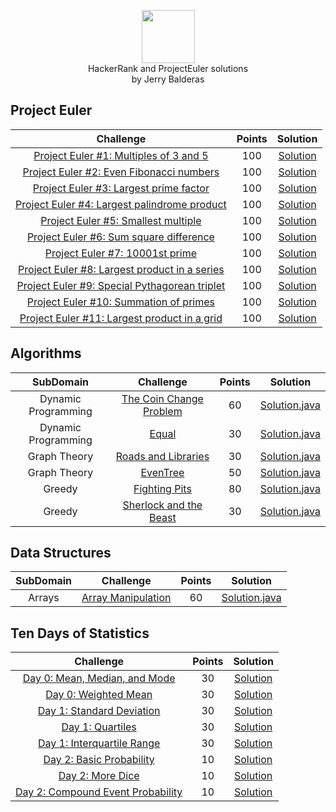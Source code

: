 <p align="center">   
    <a href="https://www.hackerrank.com/midnjerry">
        <img height=85 src="https://d3keuzeb2crhkn.cloudfront.net/hackerrank/assets/styleguide/logo_wordmark-f5c5eb61ab0a154c3ed9eda24d0b9e31.svg">
    </a>
    <br>HackerRank and ProjectEuler solutions
    <br>by Jerry Balderas
</p>

## Project Euler
|                                                          Challenge                                                                     | Points |                                                                                          Solution                                                                             |
|:--------------------------------------------------------------------------------------------------------------------------------------:|:------:|:-----------------------------------------------------------------------------------------------------------------------------------------------------------------------------:|
| [Project Euler #1: Multiples of 3 and 5](https://www.hackerrank.com/contests/projecteuler/challenges/euler001)                         |  100   | [Solution](https://github.com/midnjerry/HackerRank/blob/master/HackerRank/src/jerry/balderas/projectEuler/Project0001.java)                                                   |
| [Project Euler #2: Even Fibonacci numbers](https://www.hackerrank.com/contests/projecteuler/challenges/euler002)                       |  100   | [Solution](https://github.com/midnjerry/HackerRank/blob/master/HackerRank/src/jerry/balderas/projectEuler/Project0002.java)                                                   |
| [Project Euler #3: Largest prime factor](https://www.hackerrank.com/contests/projecteuler/challenges/euler003)                         |  100   | [Solution](https://github.com/midnjerry/HackerRank/blob/master/HackerRank/src/jerry/balderas/projectEuler/Project0003.java)                                                   |
| [Project Euler #4: Largest palindrome product](https://www.hackerrank.com/contests/projecteuler/challenges/euler004)                   |  100   | [Solution](https://github.com/midnjerry/HackerRank/blob/master/HackerRank/src/jerry/balderas/projectEuler/Project0004.java)                                                   |
| [Project Euler #5: Smallest multiple](https://www.hackerrank.com/contests/projecteuler/challenges/euler005)                            |  100   | [Solution](https://github.com/midnjerry/HackerRank/blob/master/HackerRank/src/jerry/balderas/projectEuler/Project0005.java)                                                   |
| [Project Euler #6: Sum square difference](https://www.hackerrank.com/contests/projecteuler/challenges/euler006)                        |  100   | [Solution](https://github.com/midnjerry/HackerRank/blob/master/HackerRank/src/jerry/balderas/projectEuler/Project0006.java)                                                   |
| [Project Euler #7: 10001st prime](https://www.hackerrank.com/contests/projecteuler/challenges/euler007)                                |  100   | [Solution](https://github.com/midnjerry/HackerRank/blob/master/HackerRank/src/jerry/balderas/projectEuler/Project0007.java)                                                   |
| [Project Euler #8: Largest product in a series](https://www.hackerrank.com/contests/projecteuler/challenges/euler008)                  |  100   | [Solution](https://github.com/midnjerry/HackerRank/blob/master/HackerRank/src/jerry/balderas/projectEuler/Project0008.java)                                                   |
| [Project Euler #9: Special Pythagorean triplet](https://www.hackerrank.com/contests/projecteuler/challenges/euler009)                  |  100   | [Solution](https://github.com/midnjerry/HackerRank/blob/master/HackerRank/src/jerry/balderas/projectEuler/Project0009.java)                                                   |
| [Project Euler #10: Summation of primes](https://www.hackerrank.com/contests/projecteuler/challenges/euler010)                         |  100   | [Solution](https://github.com/midnjerry/HackerRank/blob/master/HackerRank/src/jerry/balderas/projectEuler/Project0010.java)                                                   |
| [Project Euler #11: Largest product in a grid](https://www.hackerrank.com/contests/projecteuler/challenges/euler011)                   |  100   | [Solution](https://github.com/midnjerry/HackerRank/blob/master/HackerRank/src/jerry/balderas/projectEuler/Project0011.java)                                                   |

## Algorithms

|       SubDomain        |                                                          Challenge                                                         | Points |                                                                                          Solution                                                                |
|:----------------------:|:--------------------------------------------------------------------------------------------------------------------------:|:------:|:----------------------------------------------------------------------------------------------------------------------------------------------------------------:|
|  Dynamic Programming   | [The Coin Change Problem](https://www.hackerrank.com/challenges/coin-change/problem)                                       |   60   | [Solution.java](https://github.com/midnjerry/HackerRank/blob/master/HackerRank/src/jerry/balderas/algorithms/dynamicProgramming/theCoinChangeProblem/Solution.java) |
|  Dynamic Programming   | [Equal](https://www.hackerrank.com/challenges/equal/problem)                                                               |   30   | [Solution.java](https://github.com/midnjerry/HackerRank/blob/master/HackerRank/src/jerry/balderas/algorithms/dynamicProgramming/equal/Solution.java)                |
|  Graph Theory          | [Roads and Libraries](https://www.hackerrank.com/challenges/torque-and-development/problem)                                |   30   | [Solution.java](https://github.com/midnjerry/HackerRank/blob/master/HackerRank/src/jerry/balderas/algorithms/graphTheory/roadsAndLibraries/Solution.java)           |
|  Graph Theory          | [EvenTree](https://www.hackerrank.com/challenges/even-tree/problem)                                                        |   50   | [Solution.java](https://github.com/midnjerry/HackerRank/blob/master/HackerRank/src/jerry/balderas/algorithms/graphTheory/evenTree/Solution.java)                    |
|  Greedy                | [Fighting Pits](https://www.hackerrank.com/challenges/fighting-pits)                                                       |   80   | [Solution.java](https://github.com/midnjerry/HackerRank/blob/master/HackerRank/src/jerry/balderas/algorithms/greedy/fightingPits/Solution.java)                     |
|  Greedy                | [Sherlock and the Beast](https://www.hackerrank.com/challenges/sherlock-and-the-beast/problem)                             |   30   | [Solution.java](https://github.com/midnjerry/HackerRank/blob/master/HackerRank/src/jerry/balderas/algorithms/greedy/sherlockAndTheBeast/Solution.java)              |



## Data Structures
|       SubDomain        |                                                          Challenge                                                         | Points |                                                                                          Solution                                                                |
|:----------------------:|:--------------------------------------------------------------------------------------------------------------------------:|:------:|:----------------------------------------------------------------------------------------------------------------------------------------------------------------:|
|  Arrays                | [Array Manipulation](https://www.hackerrank.com/challenges/crush/problem)                                                  |   60   | [Solution.java](https://github.com/midnjerry/HackerRank/blob/master/HackerRank/src/jerry/balderas/dataStructures/arrays/arrayManipulation/Solution.java) |

## Ten Days of Statistics
|                                                          Challenge                                                         | Points |                                                                                          Solution                                                                |
|:--------------------------------------------------------------------------------------------------------------------------:|:------:|:----------------------------------------------------------------------------------------------------------------------------------------------------------------:|
| [Day 0: Mean, Median, and Mode](https://www.hackerrank.com/challenges/s10-basic-statistics/problem)                        |   30   | [Solution](https://github.com/midnjerry/HackerRank/blob/master/HackerRank/src/jerry/balderas/tracks/statistics/Day0_Mean_Median_Mode.java)                       |
| [Day 0: Weighted Mean](https://www.hackerrank.com/challenges/s10-weighted-mean/problem)                                    |   30   | [Solution](https://github.com/midnjerry/HackerRank/blob/master/HackerRank/src/jerry/balderas/tracks/statistics/Day0_Weighted_Mean.java)                          |
| [Day 1: Standard Deviation](https://www.hackerrank.com/challenges/s10-standard-deviation/problem)                          |   30   | [Solution](https://github.com/midnjerry/HackerRank/blob/master/HackerRank/src/jerry/balderas/tracks/statistics/Day1_Standard_Deviation.java)                     |
| [Day 1: Quartiles](https://www.hackerrank.com/challenges/s10-quartiles)                                                    |   30   | [Solution](https://github.com/midnjerry/HackerRank/blob/master/HackerRank/src/jerry/balderas/tracks/statistics/Day1_Quartiles.java)                              |
| [Day 1: Interquartile Range](https://www.hackerrank.com/challenges/s10-interquartile-range)                                |   30   | [Solution](https://github.com/midnjerry/HackerRank/blob/master/HackerRank/src/jerry/balderas/tracks/statistics/Day1_Interquartile_Range.java)                    |
| [Day 2: Basic Probability](https://www.hackerrank.com/challenges/s10-mcq-1)                                                |   10   | [Solution](https://github.com/midnjerry/HackerRank/blob/master/HackerRank/src/jerry/balderas/tracks/statistics/Day2_MultipleChoice.java)                         |
| [Day 2: More Dice](https://www.hackerrank.com/challenges/s10-mcq-2)                                                        |   10   | [Solution](https://github.com/midnjerry/HackerRank/blob/master/HackerRank/src/jerry/balderas/tracks/statistics/Day2_MultipleChoice.java)                         |
| [Day 2: Compound Event Probability](https://www.hackerrank.com/challenges/s10-mcq-3)                                       |   10   | [Solution](https://github.com/midnjerry/HackerRank/blob/master/HackerRank/src/jerry/balderas/tracks/statistics/Day2_MultipleChoice.java)                         |
